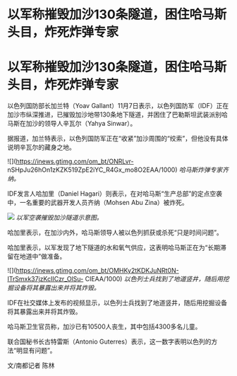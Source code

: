 # 以军称摧毁加沙130条隧道，困住哈马斯头目，炸死炸弹专家

# 以军称摧毁加沙130条隧道，困住哈马斯头目，炸死炸弹专家

以色列国防部长加兰特（Yoav
Gallant）11月7日表示，以色列国防军（IDF）正在加沙市纵深推进，已摧毁加沙地带130条地下隧道，并困住了巴勒斯坦武装派别哈马斯在加沙的领导人辛瓦尔（Yahya
Sinwar）。

据报道，加兰特表示，以色列国防军正在“收紧”加沙周围的“绞索”，但他没有具体说明辛瓦尔的藏身之地。

![](https://inews.gtimg.com/om_bt/ONRLvr-
nSHpJu26hOn1zKZK519ZpE2iYC_R4Gx_mo8O2EAA/1000) _哈马斯炸弹专家齐纳。_

IDF发言人哈加里（Daniel Hagari）则表示，在对哈马斯“生产总部”的定点空袭中，一名重要的武器开发人员齐纳（Mohsen Abu
Zina）被炸死。

![](https://inews.gtimg.com/om_bt/OcOelhATEvijm48JCf8wEMu_Ox5rlqr3yNoat2vcyLVzYAA/1000)
_以军空袭摧毁加沙隧道示意图。_

哈加里表示，在加沙内外，哈马斯领导人被以色列抓获或杀死“只是时间问题”。

哈加里表示，以军发现了地下隧道的水和氧气供应，这表明哈马斯正在为“长期滞留在地道中”做准备。

![](https://inews.gtimg.com/om_bt/OMHKy2tKDKJuNRt0N-ITrSmxk37jzKcIICzr_OlSu-
CIEAA/1000) _以色列士兵找到了地道竖井，随后用挖掘设备将其暴露出来并将其炸毁。_

IDF在社交媒体上发布的视频显示，以色列士兵找到了地道竖井，随后用挖掘设备将其暴露出来并将其炸毁。

哈马斯卫生官员称，加沙已有10500人丧生，其中包括4300多名儿童。

联合国秘书长古特雷斯（Antonio Guterres）表示，这一数字表明以色列的方法“明显有问题”。

文/南都记者 陈林

